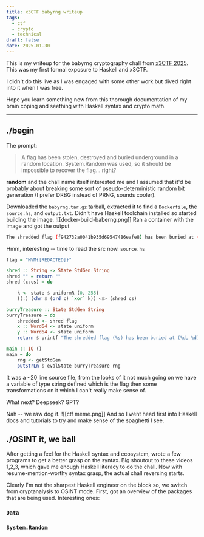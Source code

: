 ```yaml
---
title: x3CTF babyrng writeup
tags:
  - ctf
  - crypto
  - technical
draft: false
date: 2025-01-30
---
```

This is my writeup for the babyrng cryptography chall from [x3CTF 2025](https://x3c.tf/). This was my first formal exposure to Haskell and x3CTF. 

I didn't do this live as I was engaged with some other work  but dived right into it when I was free.

Hope you learn something new from this thorough documentation of my brain coping and seething with Haskell syntax and crypto math.

--- 
## ./begin

The prompt:
> A flag has been stolen, destroyed and buried underground in a random location. System.Random was used, so it should be impossible to recover the flag... right?

**random** and the chall name itself interested me and I assumed that it'd be probably about breaking some sort of pseudo-deterministic random bit generation (I prefer DRBG instead of PRNG, sounds cooler).

Downloaded the `babyrng.tar.gz` tarball, extracted it to find  a `Dockerfile`,  the `source.hs`, and `output.txt`. Didn't have Haskell toolchain installed so started building the image.
![[docker-build-baberng.png]]
Ran a container with the image and got the output
```sh
The shredded flag (f942732a0041b935d69547486eafe8) has been buried at (17234233598314619506, 13831628640053652072)
```

Hmm, interesting -- time to read the src now.
`source.hs`
```haskell
flag = "MVM{[REDACTED]}"

shred :: String -> State StdGen String
shred "" = return ""
shred (c:cs) = do

	k <- state $ uniformR (0, 255)
	((:) (chr $ (ord c) `xor` k)) <$> (shred cs)

burryTreasure :: State StdGen String
burryTreasure = do
	shredded <- shred flag
	x :: Word64 <- state uniform
	y :: Word64 <- state uniform
	return $ printf "The shredded flag (%s) has been buried at (%d, %d)" (shredded >>= (printf "%02x" :: Char -> String)) x y

main :: IO ()
main = do
	rng <- getStdGen
	putStrLn $ evalState burryTreasure rng
```

It was a ~20 line source file, from the looks of it not much going on we have a variable of type string defined which is the flag then some transformations on it which I can't really make sense of.

What next? Deepseek? GPT?

Nah -- we raw dog it.
![[ctf meme.png]]
And so I went head first into Haskell docs and tutorials to try and make sense of the spaghetti I see.
## ./OSINT it, we ball

After getting a feel for the Haskell syntax and ecosystem, wrote a few programs to get a better grasp on the syntax. Big shoutout to these videos 1,2,3, which gave me enough Haskell literacy to do the chall. Now with resume-mention-worthy syntax grasp, the actual chall reversing starts.

Clearly I'm not the sharpest Haskell engineer on the block so, we switch from cryptanalysis to OSINT mode. First, got an overview of the packages that are being used. Interesting ones:
### `Data`

### `System.Random`



